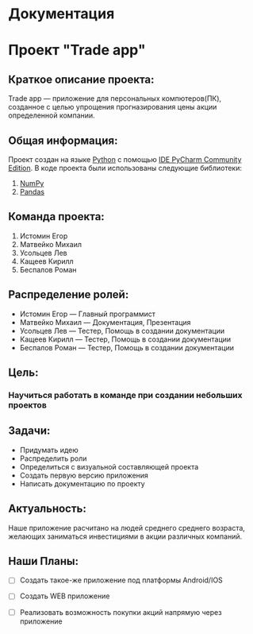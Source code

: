 # Документация
# Проект "Trade app"
##  Краткое описание проекта:
Trade app — приложение для персональных компютеров(ПК), созданное с целью упрощения прогназирования цены акции определенной компании.
## Общая информация:
Проект создан на языке [Python](https://www.python.org/) с помощью [IDE PyCharm Community Edition](https://www.jetbrains.com/pycharm/). В коде проекта были использованы следующие библиотеки:
1. [NumPy](https://numpy.org/)
2. [Pandas](https://pandas.pydata.org/)
## Команда проекта:
1. Истомин Егор
2. Матвейко Михаил
3. Усольцев Лев
3. Кащеев Кирилл
4. Беспалов Роман
## Распределение ролей:
- Истомин Егор — Главный программист
- Матвейко Михаил — Документация, Презентация
- Усольцев Лев — Тестер, Помощь в создании документации
- Кащеев Кирилл — Тестер, Помощь в создании документации
- Беспалов Роман — Тестер, Помощь в создании документации
## Цель:
### Научиться работать в команде при создании небольших проектов

## Задачи:

- Придумать идею
- Распределить роли
- Определиться с визуальной составляющей проекта
- Создать первую версию приложения
- Написать документацию по проекту

## Актуальность:

Наше приложение расчитано на людей среднего среднего возраста, желающих заниматься инвестициями в акции различных компаний.

## Наши Планы:

- [ ] Создать такое-же приложение под платформы Android/IOS
- [ ] Создать WEB приложение
- [ ] Реализовать возможность покупки акций напрямую через приложение



